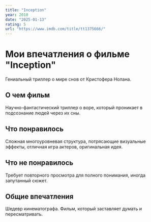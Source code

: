 ```yaml
---
title: "Inception"
year: 2010
date: "2025-01-13"
rating: 5
url: "https://www.imdb.com/title/tt1375666/"
---
```


# Мои впечатления о фильме "Inception"

Гениальный триллер о мире снов от Кристофера Нолана.

## О чем фильм

Научно-фантастический триллер о воре, который проникает в подсознание людей через их сны.

## Что понравилось

Сложная многоуровневая структура, потрясающие визуальные эффекты, отличная игра актеров, оригинальная идея.

## Что не понравилось

Требует повторного просмотра для полного понимания, иногда запутанный сюжет.

## Общие впечатления

Шедевр кинематографа. Фильм, который заставляет думать и пересматривать.

